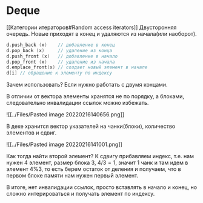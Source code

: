 # Deque
[[Категории итераторов#Random access iterators]] Двусторонняя очередь. Новые приходят в конец и удаляются из начала(или наоборот).

```cpp
d.push_back (x)    // добавление в конец 
d.pop_back (x)     // удаление из конца 
d.push_front (x)   // добавление в начало 
d.pop_front (x)    // удаление из начала 
d.emplace_front(x) // создает новый элемент в начале
d[i] // обращение к элементу по индексу
```
Зачем использовать? Если нужно работать с двумя концами.

В отличии от вектора элементы хранятся не по порядку, а блоками, следовательно инвалидации ссылок можно избежать.

![[../Files/Pasted image 20220216140656.png]]

В деке хранится вектор указателей на чанки(блоки), количество элементов и сдвиг.

![[../Files/Pasted image 20220216141001.png]]

Как тогда найти второй элемент? К сдвигу прибавляем индекс, т.е. нам нужен 4 элемент, размер блока 3, $4/3=1$, значит 1 чанк и там идем в элемент 4%3, то есть берем остаток от деления и получаем, что в первом блоке памяти нам нужен первый элемент.

В итоге, нет инвалидации ссылок, просто вставлять в начало и конец, но сложно интерироваться и получать элемент по индексу.


